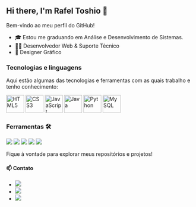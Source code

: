 ## Hi there, I'm Rafel Toshio 👋

Bem-vindo ao meu perfil do GitHub!

- 🎓 Estou me graduando em Análise e Desenvolvimento de Sistemas.
- 👨‍💻 Desenvolvedor Web & Suporte Técnico
- 🎨 Designer Gráfico

### Tecnologias e linguagens 
Aqui estão algumas das tecnologias e ferramentas com as quais trabalho e tenho conhecimento:

<img src="https://cdn.jsdelivr.net/gh/devicons/devicon/icons/html5/html5-original.svg" alt="HTML5" width="48" height="48"/>
  <img src="https://cdn.jsdelivr.net/gh/devicons/devicon/icons/css3/css3-original.svg" alt="CSS3" width="48" height="48"/>
  <img src="https://cdn.jsdelivr.net/gh/devicons/devicon/icons/javascript/javascript-original.svg" alt="JavaScript" width="48" height="48"/>
  <img src="https://cdn.jsdelivr.net/gh/devicons/devicon/icons/java/java-original.svg" alt="Java" width="48" height="48"/>
  <img src="https://cdn.jsdelivr.net/gh/devicons/devicon/icons/python/python-original.svg" alt="Python" width="48" height="48"/>
  <img src="https://cdn.jsdelivr.net/gh/devicons/devicon/icons/mysql/mysql-original.svg" alt="MySQL" width="48" height="48"/>

  ### Ferramentas 🛠️
<img src="https://cdn.jsdelivr.net/gh/devicons/devicon@latest/icons/vscode/vscode-original.svg" />
<img src="https://cdn.jsdelivr.net/gh/devicons/devicon@latest/icons/netbeans/netbeans-original.svg" />          
<img src="https://cdn.jsdelivr.net/gh/devicons/devicon@latest/icons/github/github-original.svg" />
<img src="https://cdn.jsdelivr.net/gh/devicons/devicon@latest/icons/canva/canva-original.svg" />
<img src="https://cdn.jsdelivr.net/gh/devicons/devicon@latest/icons/figma/figma-original.svg" />
                                        
Fique à vontade para explorar meus repositórios e projetos!

#### 📫 Contato

- <a href="https://www.linkedin.com/in/rafael-toshio-8620aa325" target="_blank"><img src="https://img.shields.io/badge/linkedin-%230077B5.svg?style=for-the-badge&logo=linkedin&logoColor=white" target="_blank"></a>
- <a href="http://instagram.com/rafael_toshio/" target="_blank"><img src="https://img.shields.io/badge/Instagram-%23E4405F.svg?style=for-the-badge&logo=Instagram&logoColor=white" target="_blank"></a>
- <a href="https://wa.me/11948576533" target="_blank"><img src="https://img.shields.io/badge/WhatsApp-25D366?style=for-the-badge&logo=whatsapp&logoColor=white"></a>



